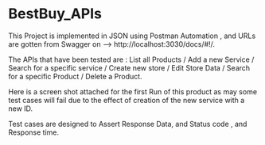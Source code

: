 # BestBuy_APIs
This Project is implemented in JSON using Postman Automation , and URLs are gotten from Swagger on --> http://localhost:3030/docs/#!/.

The APIs that have been tested are :
List all Products / Add a new Service / Search for a specific service / Create new store / Edit Store Data / Search for a specific Product / Delete a Product.

Here is a screen shot attached for the first Run of this product as may some test cases will fail due to the effect of creation of the new service with a new ID.

Test cases are designed to Assert Response Data, and Status code , and Response time.
